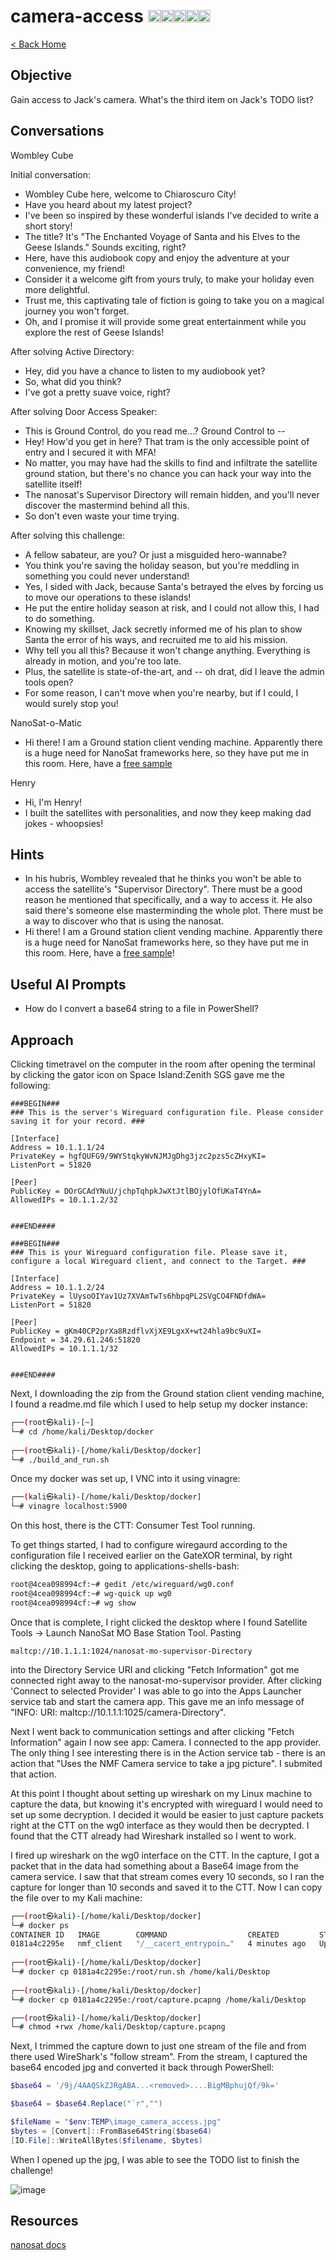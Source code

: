 # camera-access <img src="../img/tree-red.png" alt="drawing" width="20"/><img src="../img/tree-red.png" alt="drawing" width="20"/><img src="../img/tree-red.png" alt="drawing" width="20"/><img src="../img/tree-outline.png" alt="drawing" width="20"/><img src="../img/tree-outline.png" alt="drawing" width="20"/>

[< Back Home](../README.md)

## Objective
Gain access to Jack's camera. What's the third item on Jack's TODO list?

## Conversations

Wombley Cube

Initial conversation:

- Wombley Cube here, welcome to Chiaroscuro City!
- Have you heard about my latest project?
- I've been so inspired by these wonderful islands I've decided to write a short story!
- The title? It's "The Enchanted Voyage of Santa and his Elves to the Geese Islands." Sounds exciting, right?
- Here, have this audiobook copy and enjoy the adventure at your convenience, my friend!
- Consider it a welcome gift from yours truly, to make your holiday even more delightful.
- Trust me, this captivating tale of fiction is going to take you on a magical journey you won't forget.
- Oh, and I promise it will provide some great entertainment while you explore the rest of Geese Islands!

After solving Active Directory:

- Hey, did you have a chance to listen to my audiobook yet?
- So, what did you think?
- I've got a pretty suave voice, right?

After solving Door Access Speaker:

- This is Ground Control, do you read me...? Ground Control to --
- Hey! How'd you get in here? That tram is the only accessible point of entry and I secured it with MFA!
- No matter, you may have had the skills to find and infiltrate the satellite ground station, but there's no chance you can hack your way into the satellite itself!
- The nanosat's Supervisor Directory will remain hidden, and you'll never discover the mastermind behind all this.
- So don't even waste your time trying.

After solving this challenge:

- A fellow sabateur, are you? Or just a misguided hero-wannabe?
- You think you're saving the holiday season, but you're meddling in something you could never understand!
- Yes, I sided with Jack, because Santa's betrayed the elves by forcing us to move our operations to these islands!
- He put the entire holiday season at risk, and I could not allow this, I had to do something.
- Knowing my skillset, Jack secretly informed me of his plan to show Santa the error of his ways, and recruited me to aid his mission.
- Why tell you all this? Because it won't change anything. Everything is already in motion, and you're too late.
- Plus, the satellite is state-of-the-art, and -- oh drat, did I leave the admin tools open?
- For some reason, I can't move when you're nearby, but if I could, I would surely stop you!

NanoSat-o-Matic

- Hi there! I am a Ground station client vending machine. Apparently there is a huge need for NanoSat frameworks here, so they have put me in this room. Here, have a [free sample](https://www.holidayhackchallenge.com/2023/client_container.zip!)

Henry

- Hi, I'm Henry!
- I built the satellites with personalities, and now they keep making dad jokes - whoopsies!

## Hints

- In his hubris, Wombley revealed that he thinks you won't be able to access the satellite's "Supervisor Directory". There must be a good reason he mentioned that specifically, and a way to access it. He also said there's someone else masterminding the whole plot. There must be a way to discover who that is using the nanosat.
- Hi there! I am a Ground station client vending machine. Apparently there is a huge need for NanoSat frameworks here, so they have put me in this room. Here, have a [free sample](https://www.holidayhackchallenge.com/2023/client_container.zip)!

## Useful AI Prompts

- How do I convert a base64 string to a file in PowerShell?

## Approach

Clicking timetravel on the computer in the room after opening the terminal by clicking the gator icon on Space Island:Zenith SGS gave me the following:

```
###BEGIN###
### This is the server's Wireguard configuration file. Please consider saving it for your record. ###

[Interface]
Address = 10.1.1.1/24
PrivateKey = hgfQUFG9/9WYStqkyWvNJMJgDhg3jzc2pzs5cZHxyKI=
ListenPort = 51820

[Peer]
PublicKey = DOrGCAdYNuU/jchpTqhpkJwXtJtlBOjylOfUKaT4YnA=
AllowedIPs = 10.1.1.2/32


###END####

###BEGIN###
### This is your Wireguard configuration file. Please save it, configure a local Wireguard client, and connect to the Target. ###

[Interface]
Address = 10.1.1.2/24
PrivateKey = lUysoOIYav1Uz7XVAmTwTs6hbpqPL2SVgCO4FNDfdWA=
ListenPort = 51820

[Peer]
PublicKey = gKm40CP2prXa8RzdflvXjXE9LgxX+wt24hla9bc9uXI=
Endpoint = 34.29.61.246:51820
AllowedIPs = 10.1.1.1/32


###END####
```

Next, I downloading the zip from the Ground station client vending machine, I found a readme.md file which I used to help setup my docker instance:

```bash
┌──(root㉿kali)-[~]
└─# cd /home/kali/Desktop/docker 
                                                                             
┌──(root㉿kali)-[/home/kali/Desktop/docker]
└─# ./build_and_run.sh 
```

Once my docker was set up, I VNC into it using vinagre:

```bash
┌──(kali㉿kali)-[/home/kali/Desktop/docker]
└─# vinagre localhost:5900
```

On this host, there is the CTT: Consumer Test Tool running.

To get things started, I had to configure wiregaurd according to the configuration file I received earlier on the GateXOR terminal, by right clicking the desktop, going to applications-shells-bash:

```bash
root@4cea098994cf:~# gedit /etc/wireguard/wg0.conf
root@4cea098994cf:~# wg-quick up wg0
root@4cea098994cf:~# wg show
```

Once that is complete, I right clicked the desktop where I found Satellite Tools -> Launch NanoSat MO Base Station Tool.  Pasting

```
maltcp://10.1.1.1:1024/nanosat-mo-supervisor-Directory
```

into the Directory Service URI and clicking
"Fetch Information" got me connected right away to the nanosat-mo-supervisor provider. After clicking 'Connect to selected Provider' I was able to go into the Apps Launcher service tab and start the camera app.
This gave me an info message of "INFO: URI: maltcp://10.1.1.1:1025/camera-Directory".

Next I went back to communication settings and after clicking "Fetch Information" again I now see app: Camera.  I connected to the app provider.  The only thing I see interesting there is
in the Action service tab - there is an action that "Uses the NMF Camera service to take a jpg picture". I submited that action.

At this point I thought about setting up wireshark on my Linux machine to capture the data, but knowing it's encrypted with wireguard I would need to set up some decryption. I decided it would be easier to just capture packets right at the CTT on the wg0 interface as they would then be decrypted. I found that the CTT already had Wireshark installed so I went to work.

I fired up wireshark on the wg0 interface on the CTT. In the capture, I got a packet that in the data had something about a Base64 image from the camera service. I saw that that stream comes every 10 seconds, so I ran the capture for longer than 10 seconds and saved it to the CTT. Now I can copy the file over to my Kali machine:

```bash
┌──(root㉿kali)-[/home/kali/Desktop/docker]
└─# docker ps                                             
CONTAINER ID   IMAGE        COMMAND                  CREATED         STATUS         PORTS                                                                                  NAMES
0181a4c2295e   nmf_client   "/__cacert_entrypoin…"   4 minutes ago   Up 4 minutes   0.0.0.0:5900->5900/tcp, :::5900->5900/tcp, 0.0.0.0:6901->6901/tcp, :::6901->6901/tcp   priceless_williamson
                                                                             
┌──(root㉿kali)-[/home/kali/Desktop/docker]
└─# docker cp 0181a4c2295e:/root/run.sh /home/kali/Desktop 
                                                                             
┌──(root㉿kali)-[/home/kali/Desktop/docker]
└─# docker cp 0181a4c2295e:/root/capture.pcapng /home/kali/Desktop

┌──(root㉿kali)-[/home/kali/Desktop/docker]
└─# chmod +rwx /home/kali/Desktop/capture.pcapng 
```

Next, I trimmed the capture down to just one stream of the file and from there used WireShark's "follow stream".  From the stream, I captured the base64 encoded jpg and converted it back through PowerShell:

```powershell
$base64 = '/9j/4AAQSkZJRgABA...<removed>....BigMBphujQf/9k='

$base64 = $base64.Replace("`r","")

$fileName = "$env:TEMP\image_camera_access.jpg"
$bytes = [Convert]::FromBase64String($base64)
[IO.File]::WriteAllBytes($filename, $bytes)
```

When I opened up the jpg, I was able to see the TODO list to finish the challenge!

![image](../img/camera-access.jpg)

## Resources

[nanosat docs](https://nanosat-mo-framework.readthedocs.io/en/latest/opssat/testing.html)
